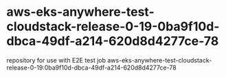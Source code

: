 # aws-eks-anywhere-test-cloudstack-release-0-19-0ba9f10d-dbca-49df-a214-620d8d4277ce-78
repository for use with E2E test job aws-eks-anywhere-test-cloudstack-release-0-19:0ba9f10d-dbca-49df-a214-620d8d4277ce-78
